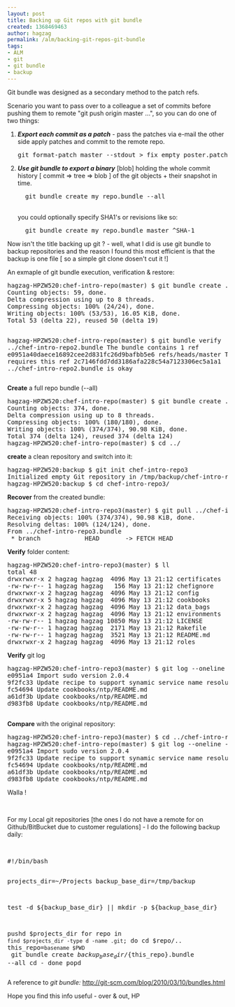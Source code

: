 ```yaml
---
layout: post
title: Backing up Git repos with git bundle
created: 1368469463
author: hagzag
permalink: /alm/backing-git-repos-git-bundle
tags:
- ALM
- git
- git bundle
- backup
---
```

<p>Git bundle was designed as a secondary method to the patch refs.</p>
<p>Scenario you want to pass over to a colleague a set of commits before pushing them to remote &quot;git push origin master ...&quot;, so you can do one of two things:</p>
<ol>
	<li>
		<em><strong>Export each commit as a patch</strong></em> - pass the patches via e-mail the other side apply patches and commit to the remote repo.<br />
		<pre>
git format-patch master --stdout &gt; fix_empty_poster.patch
</pre>
	</li>
	<li>
		<em><strong>Use git bundle to export a binary</strong></em> [blob] holding the whole commit history [ commit =&gt; tree =&gt; blob ] of the git objects + their snapshot in time.<br />
		<pre>
  git bundle create my_repo.bundle --all
</pre>
		<br />
		you could optionally specify SHA1&#39;s or revisions like so:<br />
		<pre>
  git bundle create my_repo.bundle master ^SHA-1</pre>
	</li>
</ol>
<p>Now isn&#39;t the title backing up git ? - well, what I did is use git bundle to backup repositories and the reason I found this most efficient is that the backup is one file [ so a simple git clone dosen&#39;t cut it !]</p>
<p>An exmaple of git bundle execution, verification &amp; restore:</p>
<pre>
hagzag-HPZW520:chef-intro-repo(master) $ git bundle create ../chef-intro-repo2.bundle master ^2c7146fdd
Counting objects: 59, done.
Delta compression using up to 8 threads.
Compressing objects: 100% (24/24), done.
Writing objects: 100% (53/53), 16.05 KiB, done.
Total 53 (delta 22), reused 50 (delta 19)

hagzag-HPZW520:chef-intro-repo(master) $ git bundle verify ../chef-intro-repo2.bundle
The bundle contains 1 ref
e0951a40daece16892cee2d831fc26d9bafbb5e6 refs/heads/master
The bundle requires this ref
2c7146fdd7dd3186afa228c54a7123306ec5a1a1 
../chef-intro-repo2.bundle is okay
</pre>
<p><b>Create</b> a full repo bundle (--all)</p>
<pre>
hagzag-HPZW520:chef-intro-repo(master) $ git bundle create ../chef-intro-repo3.bundle --all
Counting objects: 374, done.
Delta compression using up to 8 threads.
Compressing objects: 100% (180/180), done.
Writing objects: 100% (374/374), 90.98 KiB, done.
Total 374 (delta 124), reused 374 (delta 124)
hagzag-HPZW520:chef-intro-repo(master) $ cd ../
</pre>
<p><b>create</b> a clean repository and switch into it:</p>
<pre>
hagzag-HPZW520:backup $ git init chef-intro-repo3
Initialized empty Git repository in /tmp/backup/chef-intro-repo3/.git/
hagzag-HPZW520:backup $ cd chef-intro-repo3/
</pre>
<p><b>Recover</b> from the created bundle:</p>
<pre>
hagzag-HPZW520:chef-intro-repo3(master) $ git pull ../chef-intro-repo3.bundle
Receiving objects: 100% (374/374), 90.98 KiB, done.
Resolving deltas: 100% (124/124), done.
From ../chef-intro-repo3.bundle
 * branch            HEAD       -&gt; FETCH_HEAD
</pre>
<p><b>Verify</b> folder content:</p>
<pre>
hagzag-HPZW520:chef-intro-repo3(master) $ ll
total 48
drwxrwxr-x 2 hagzag hagzag  4096 May 13 21:12 certificates
-rw-rw-r-- 1 hagzag hagzag   156 May 13 21:12 chefignore
drwxrwxr-x 2 hagzag hagzag  4096 May 13 21:12 config
drwxrwxr-x 5 hagzag hagzag  4096 May 13 21:12 cookbooks
drwxrwxr-x 2 hagzag hagzag  4096 May 13 21:12 data_bags
drwxrwxr-x 2 hagzag hagzag  4096 May 13 21:12 environments
-rw-rw-r-- 1 hagzag hagzag 10850 May 13 21:12 LICENSE
-rw-rw-r-- 1 hagzag hagzag  2171 May 13 21:12 Rakefile
-rw-rw-r-- 1 hagzag hagzag  3521 May 13 21:12 README.md
drwxrwxr-x 2 hagzag hagzag  4096 May 13 21:12 roles
</pre>
<p><b>Verify</b> git log</p>
<pre>
hagzag-HPZW520:chef-intro-repo3(master) $ git log --oneline -n 5
e0951a4 Import sudo version 2.0.4
9f2fc33 Update recipe to support synamic service name resolution ...
fc54694 Update cookbooks/ntp/README.md
a61df3b Update cookbooks/ntp/README.md
d983fb8 Update cookbooks/ntp/README.md

</pre>
<p><b>Compare</b> with the original repository:</p>
<pre>
hagzag-HPZW520:chef-intro-repo3(master) $ cd ../chef-intro-repo
hagzag-HPZW520:chef-intro-repo(master) $ git log --oneline -n 5
e0951a4 Import sudo version 2.0.4
9f2fc33 Update recipe to support synamic service name resolution ...
fc54694 Update cookbooks/ntp/README.md
a61df3b Update cookbooks/ntp/README.md
d983fb8 Update cookbooks/ntp/README.md
</pre>
<p>Walla !</p>
<p>&nbsp;</p>
<p>For my Local git repositories [the ones I do not have a remote for on Github/BitBucket due to customer regulations] - I do the following backup daily:</p>
<p>&nbsp;</p>
<pre>
#!/bin/bash 

projects_dir=~/Projects
backup_base_dir=/tmp/backup

test -d ${backup_base_dir} || mkdir -p ${backup_base_dir}

pushd $projects_dir
  for repo in `find $projects_dir -type d -name .git`; do
    cd $repo/..
    this_repo=`basename $PWD`
    git bundle create ${backup_base_dir}/${this_repo}.bundle --all
    cd -
  done
popd
</pre>
<p>A reference to <em>git bundle:&nbsp;</em><a href="http://git-scm.com/blog/2010/03/10/bundles.html">http://git-scm.com/blog/2010/03/10/bundles.html</a></p>
<p>Hope you find this info useful - over &amp; out, HP</p>
